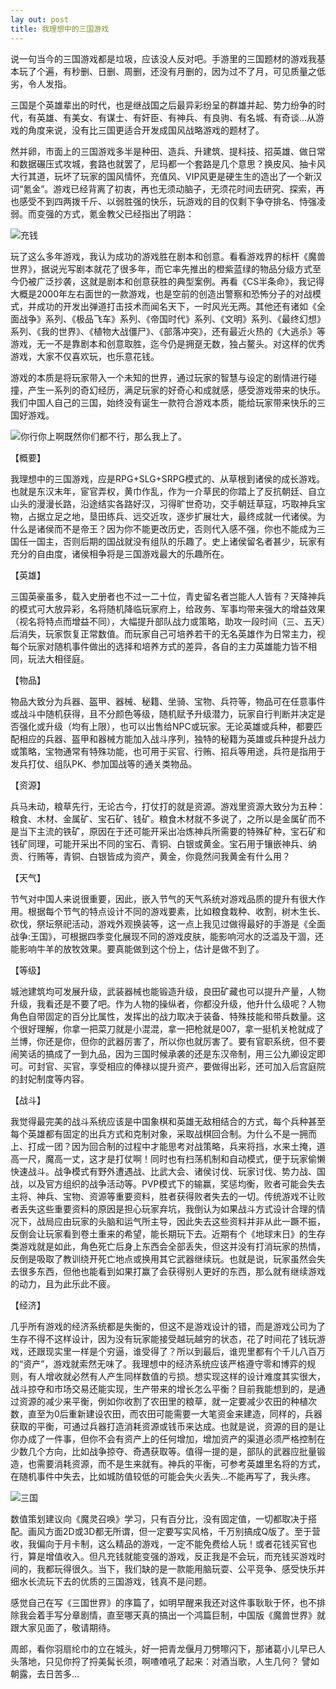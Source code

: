 ```yaml
---
lay out: post
title: 我理想中的三国游戏
---
```


说一句当今的三国游戏都是垃圾，应该没人反对吧。手游里的三国题材的游戏我基本玩了个遍，有秒删、日删、周删，还没有月删的，因为过不了月，可见质量之低劣，令人发指。

三国是个英雄辈出的时代，也是继战国之后最异彩纷呈的群雄并起、势力纷争的时代，有英雄、有美女、有谋士、有奸臣、有神兵、有良驹、有名城、有奇谈...从游戏的角度来说，没有比三国更适合开发成国风战略游戏的题材了。

然并卵，市面上的三国游戏多半是种田、造兵、升建筑、提科技、招英雄、做日常和数据碾压式攻城，套路也就罢了，尼玛都一个套路是几个意思？换皮风、抽卡风大行其道，玩坏了玩家的国风情怀，充值风、VIP风更是硬生生的造出了一个新汉词“氪金”。游戏已经背离了初衷，再也无须动脑子，无须花时间去研究、探索，再也感受不到四两拨千斤、以弱胜强的快乐，玩游戏的目的仅剩下争夺排名、恃强凌弱。而变强的方式，氪金教父已经指出了明路：

![充钱](https://farm5.staticflickr.com/4480/23774825618_8b19b8bbb0_o.jpg)

玩了这么多年游戏，我认为成功的游戏胜在剧本和创意。看看游戏界的标杆《魔兽世界》，据说光写剧本就花了很多年，而它率先推出的橙紫蓝绿的物品分级方式至今仍被广泛抄袭，这就是剧本和创意获胜的典型案例。再看《CS半条命》，我记得大概是2000年左右面世的一款游戏，也是空前的创造出警察和恐怖分子的对战模式，并成功的开发出弹道打击技术而闻名天下，一时风光无两。其他还有诸如《全面战争》系列、《极品飞车》系列、《帝国时代》系列、《文明》系列、《最终幻想》系列、《我的世界》、《植物大战僵尸》、《部落冲突》，还有最近火热的《大逃杀》等游戏，无一不是靠剧本和创意取胜，迄今仍是拥趸无数，独占鳌头。对这样的优秀游戏，大家不仅喜欢玩，也乐意花钱。

游戏的本质是将玩家带入一个未知的世界，通过玩家的智慧与设定的剧情进行碰撞，产生一系列的奇幻经历，满足玩家的好奇心和成就感，感受游戏带来的快乐。我们中国人自己的三国，始终没有诞生一款符合游戏本质，能给玩家带来快乐的三国好游戏。

![你行你上啊](https://farm5.staticflickr.com/4487/36921527074_fa7cda8db8_n.jpg)既然你们都不行，那么我上了。

【概要】

我理想中的三国游戏，应是RPG+SLG+SRPG模式的、从草根到诸侯的成长游戏。也就是东汉末年，宦官弄权，黄巾作乱，作为一介草民的你踏上了反抗朝廷、自立山头的漫漫长路，沿途结实各路好汉，习得旷世奇功，交手朝廷草寇，巧取神兵宝物，占据立足之地，垦田练兵、远交近攻，逐步扩展壮大，最终成就一代诸侯。为什么是诸侯而不是帝王？因为你不能更改历史，否则代入感不强，你也不能成为三国任一国主，否则后期的国战就没有组队的乐趣了。史上诸侯留名者甚少，玩家有充分的自由度，诸侯相争将是三国游戏最大的乐趣所在。

【英雄】

三国英豪虽多，载入史册者也不过一二十位，青史留名者岂能人人皆有？天降神兵的模式可大放异彩，名将随机降临玩家府上，给政务、军事均带来强大的增益效果（视名将特点而增益不同），大幅提升部队战力或策略，助攻一段时间（三、五天）后消失，玩家恢复正常数值。而玩家自己可培养若干的无名英雄作为日常主力，视每个玩家对随机事件做出的选择和培养方式的差异，各自的主力英雄能力皆不相同，玩法大相径庭。

【物品】

物品大致分为兵器、盔甲、器械、秘籍、坐骑、宝物、兵符等，物品可在任意事件或战斗中随机获得，且不分颜色等级，随机赋予升级潜力，玩家自行判断并决定是否强化或升级（均有上限），也可以出售给NPC或玩家。无论英雄或兵种，都要匹配相应的兵器、盔甲和器械方能加入战斗序列，独特的秘籍为英雄或兵种提升战力或策略，宝物通常有特殊功能，也可用于买官、行贿、招兵等用途，兵符是指用于发兵打仗、组队PK、参加国战等的通关类物品。

【资源】

兵马未动，粮草先行，无论古今，打仗打的就是资源。游戏里资源大致分为五种：粮食、木材、金属矿、宝石矿、钱矿。粮食木材就不多说了，之所以是金属矿而不是当下主流的铁矿，原因在于还可能开采出冶炼神兵所需要的特殊矿种，宝石矿和钱矿同理，可能开采出不同的宝石、青铜、白银或黄金。宝石用于镶嵌神兵、纳贡、行贿等，青铜、白银皆成为资产，黄金，你竟然问我黄金有什么用？

【天气】

节气对中国人来说很重要，因此，嵌入节气的天气系统对游戏品质的提升有很大作用。根据每个节气的特点设计不同的游戏要素，比如粮食栽种、收割，树木生长、砍伐，祭坛祭祀活动，游戏外观换装等，这一点上我见过做得最好的手游是《全面战争:王国》，可根据四季变化展现不同的游戏皮肤，能影响河水的泛滥及干涸，还能影响牛羊的放牧效果。要真能做到这个份上，估计是做不到了。

【等级】

城池建筑均可发展升级，武装器械也能锻造升级，良田矿藏也可以提升产量，人物升级，我看还是不要了吧。作为人物的操纵者，你都没升级，他升什么级呢？人物角色自带固定的百分比属性，发挥出的战力取决于装备、特殊技能和带兵数量。这个很好理解，你拿一把菜刀就是小混混，拿一把枪就是007，拿一挺机关枪就成了兰博，你还是你，但你的武器厉害了，所以你也就厉害了。要有官职系统，但不要闹笑话的搞成了一到九品，因为三国时候承袭的还是东汉帝制，用三公九卿设定即可。可封官、买官，享受相应的俸禄以提升资产，要做得出彩，还可加入后宫庭院的封妃制度等内容。

【战斗】

我觉得最完美的战斗系统应该是中国象棋和英雄无敌相结合的方式，每个兵种甚至每个英雄都有固定的出兵方式和克制对象，采取战棋回合制。为什么不是一拥而上、打成一团？因为回合制的过程中才能思考对战策略，兵来将挡，水来土掩，道高一尺，魔高一丈，这才是打仗啊！同时也有扫荡机制和自动模式，便于玩家偷懒快速战斗。战争模式有野外遭遇战、比武大会、诸侯讨伐、玩家讨伐、势力战、国战，以及官方组织的战争活动等。PVP模式下的输赢，奖惩均衡，败者可能会失去主将、神兵、宝物、资源等重要资料，胜者获得败者失去的一切。传统游戏不让败者丢失这些重要资料的原因是担心玩家弃坑，我倒认为如果战斗方式设计合理的情况下，战局应由玩家的头脑和运气所主导，因此失去这些资料并非从此一蹶不振，反倒会让玩家看到卷土重来的希望，能长期玩下去。近期有个《地球末日》的生存类游戏就是如此，角色死亡后身上东西会全部丢失，但这并没有打消玩家的热情，反倒是吸取了教训绕开死亡地点或换用其它武器继续玩。也就是说，玩家虽然会失去很多东西，但他也能看到如果打赢了会获得别人更好的东西，那么就有继续游戏的动力，且为此乐此不疲。

【经济】

几乎所有游戏的经济系统都是失衡的，但这不是游戏设计的错，而是游戏公司为了生存不得不这样设计，因为没有玩家能接受越玩越穷的状态，花了时间花了钱玩游戏，还跟现实里一样是个穷逼，谁受得了？所以到最后，谁兜里都有个千儿八百万的“资产”，游戏就索然无味了。我理想中的经济系统应该严格遵守零和博弈的规则，有人增收就必然有人产生同样数值的亏损。想实现这样的设计难度其实很大，战斗掠夺和市场交易还能实现，生产带来的增长怎么平衡？目前我能想到的，是通过资源的减少来平衡，例如你收割了农田里的粮草，就一定要减少农田的种植次数，直至为0后重新建设农田，而农田可能需要一大笔资金来建造，同样的，兵器获取的平衡，可通过兵器打造消耗资源或钱币来达成。也就是说，资源的目的是让你办成了一件事，但你不会有资产上的任何增加，增加资产的渠道必须严格控制在少数几个方向，比如战争掠夺、奇遇获取等。值得一提的是，部队的武器应批量锻造，也需要消耗资源，而不是生来就有。神兵的平衡，可参考英雄里名将的方式，在随机事件中失去，比如城防值较低的可能会失火丢失...不能再写了，我头疼。

![三国](https://farm5.staticflickr.com/4474/37583537196_5f713a1f57.jpg)

数值策划建议向《魔灵召唤》学习，只有百分比，没有固定值，一切都取决于搭配。画风方面2D或3D都无所谓，但一定要写实风格，千万别搞成Q版了。至于营收，我偏向于月卡制，这么精品的游戏，一定不能免费给人玩！或者花钱买官也行，算是增值收入。但凡充钱就能变强的游戏，反正我是不会玩，而充钱买游戏时间的，我都玩得很久。当下，我们缺的是一款能用脑玩耍、公平竞争、感受快乐并细水长流玩下去的优质的三国游戏，钱真不是问题。

感觉自己在写《三国世界》的序篇了，如明早醒来我还对这件事耿耿于怀，也不排除我会着手写分章剧情，直至哪天真的搞出一个鸿篇巨制，中国版《魔兽世界》就跟大家见面了，敬请期待。

周郎，看你羽扇纶巾的立在城头，好一把青龙偃月刀劈嚓闪下，那诸葛小儿早已人头落地，只见你捋了捋美髯长须，啊喳喳吼了起来：对酒当歌，人生几何？ 譬如朝露，去日苦多...